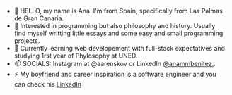 - 👋 HELLO, my name is Ana. I'm from Spain, specifically from Las Palmas de Gran Canaria. 
- 👀 Interested in programming but also philosophy and history. Usually find myself writting little essays and some easy and small programming projects.
- 🌱 Currently learning web developement with full-stack expectatives and studying 1rst year of Phylosophy at UNED.
- 📫 SOCIALS: Instagram at @aarenskov or LinkedIn [@anammbenitez.](https://www.linkedin.com/in/anammben%C3%ADtez/).
- ⚡ My boyfriend and career inspiration is a software engineer and you can check his [LinkedIn](https://www.linkedin.com/in/lorenzo-pinna-rodr%C3%ADguez-650962186/) 
